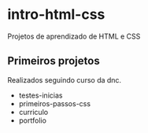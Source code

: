 # intro-html-css
 Projetos de aprendizado de HTML e CSS
 
 
 ## Primeiros projetos 

Realizados seguindo curso da dnc.

 - testes-inicias
 - primeiros-passos-css
 - curriculo
 - portfolio
